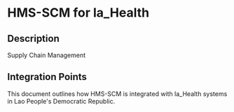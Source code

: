 # HMS-SCM for la_Health

## Description

Supply Chain Management

## Integration Points

This document outlines how HMS-SCM is integrated with la_Health systems in Lao People's Democratic Republic.
